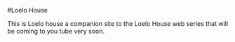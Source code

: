#Loelo House

This is Loelo house a companion site to the Loelo House web series that will be coming to you tube very soon.